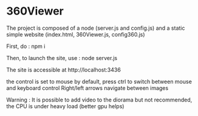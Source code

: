 # 360Viewer

The project is composed of a node (server.js and config.js) and a static simple website (index.html, 360Viewer.js, config360.js)


First, do : npm i

Then, to launch the site, use : node server.js

The site is accessible at http://localhost:3436

the control is set to mouse by default, press ctrl to switch between mouse and keyboard control
Right/left arrows navigate between images

Warning : It is possible to add video to the diorama but not recommended, the CPU is under heavy load (better gpu helps)